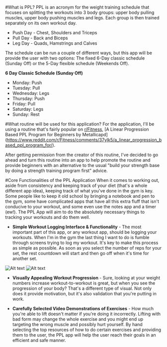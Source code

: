#What is PPL?
PPL is an acronym for the weight training schedule that focuses on splitting the workouts into 3 body groups: upper body pulling muscles, upper body pushing muscles and legs. Each group is then trained separately on its own workout day. 

- Push Day - Chest, Shoulders and Triceps
- Pull Day - Back and Biceps
- Leg Day - Quads, Hamstrings and Calves

The schedule can be run a couple of different ways, but this app will be provide the user with two options: The fixed 6-Day classic schedule (Sunday Off) or the 5-Day flexible schedule (Weekends Off).

**6 Day Classic Schedule (Sunday Off)**
- Monday: Push
- Tuesday: Pull
- Wednesday: Legs
- Thursday: Push
- Friday: Pull
- Saturday: Legs
- Sunday: Rest

#What routine will be used for this application?
For the application, I'll be using a routine that's fairly popular on [r/Fitness](http://reddit.com/r/fitness), [A Linear Progression Based PPL Program for Beginners by Metallicapd] (https://www.reddit.com/r/Fitness/comments/37ylk5/a_linear_progression_based_ppl_program_for/).

After getting permission from the creator of this routine, I've decided to go ahead and turn this routine into an app to help promote the routine and provide beginners with an alternative to the usual "build your strength base by doing a strength training program first" advice.

#Core Functionalities of the PPL Application
When it comes to working out, aside from consistency and keeping track of your diet (that's a whole different app idea), keeping track of what you've done in the gym is key. Some people like to keep it old school by bringing a notebook and pen to the gym, some have complicated apps that have all this extra fluff that isn't conducive to your workout, and some even use the notes app and a timer (ew!). The PPL App will aim to do the absolutely necessary things to tracking your workouts and do them well.


- **Simple Workout Logging Interface & Functionality** - The most important part of this app, or any workout app, should be logging your workouts. When I'm in the gym the last thing I want to do is fumble through screens trying to log my workout. It's key to make this process as simple as possible. As soon as you select the number of reps for your set, the rest countdown will start and then go off when it's time for another set.

![Alt text](http://i.imgur.com/jVUIFlF.png "Workout Home Screen") ![Alt text](http://i.imgur.com/LXeZ4z3.png "Workout Logging Screen")

- **Visually Appealing Workout Progression** - Sure, looking at your weight numbers increase workout-to-workout is great, but when you see the progression of your body? That's a different type of visual. Not only does it provide motivation, but it's also validation that you're putting in work.

- **Carefully Selected Video Demonstrations of Exercises** - How much you're able to lift doesn't matter if you're doing it incorrectly. Lifting with bad form may change the whole exercise and you might end up targeting the wrong muscle and possibly hurt yourself. By hand selecting the top resources of how to do certain exercises and providing them to the user, the PPL app will help the user reach their goals in an efficient and safe manner.
